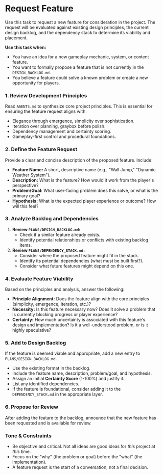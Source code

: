 # Request Feature

Use this task to request a new feature for consideration in the project. The request will be evaluated against existing design principles, the current design backlog, and the dependency stack to determine its viability and placement.

**Use this task when:**
- You have an idea for a new gameplay mechanic, system, or content feature.
- You want to formally propose a feature that is not currently in the `DESIGN_BACKLOG.md`.
- You believe a feature could solve a known problem or create a new opportunity for players.

### 1. Review Development Principles

Read `AGENTS.md` to synthesize core project principles. This is essential for ensuring the feature request aligns with:
-   Elegance through emergence, simplicity over sophistication.
-   Iteration over planning, graybox before polish.
-   Dependency management and certainty scoring.
-   Gameplay-first control and procedural foundations.

### 2. Define the Feature Request

Provide a clear and concise description of the proposed feature. Include:
-   **Feature Name:** A short, descriptive name (e.g., "Wall Jump," "Dynamic Weather System").
-   **Description:** What is the feature? How would it work from the player's perspective?
-   **Problem/Goal:** What user-facing problem does this solve, or what is the primary goal?
-   **Hypothesis:** What is the expected player experience or outcome? How will this feel?

### 3. Analyze Backlog and Dependencies

1.  **Review `PLANS/DESIGN_BACKLOG.md`:**
    -   Check if a similar feature already exists.
    -   Identify potential relationships or conflicts with existing backlog items.
2.  **Review `PLANS/DEPENDENCY_STACK.md`:**
    -   Consider where the proposed feature might fit in the stack.
    -   Identify its potential dependencies (what must be built first?).
    -   Consider what future features might depend on this one.

### 4. Evaluate Feature Viability

Based on the principles and analysis, answer the following:
-   **Principle Alignment:** Does the feature align with the core principles (simplicity, emergence, iteration, etc.)?
-   **Necessity:** Is this feature necessary now? Does it solve a problem that is currently blocking progress or player experience?
-   **Certainty:** How much uncertainty is associated with this feature's design and implementation? Is it a well-understood problem, or is it highly speculative?

### 5. Add to Design Backlog

If the feature is deemed viable and appropriate, add a new entry to `PLANS/DESIGN_BACKLOG.md`.

-   Use the existing format in the backlog.
-   Include the feature name, description, problem/goal, and hypothesis.
-   Assign an initial **Certainty Score** (1-100%) and justify it.
-   List any identified dependencies.
-   If the feature is foundational, consider adding it to the `DEPENDENCY_STACK.md` in the appropriate layer.

### 6. Propose for Review

After adding the feature to the backlog, announce that the new feature has been requested and is available for review.

### Tone & Constraints

-   Be objective and critical. Not all ideas are good ideas for *this* project at *this* time.
-   Focus on the "why" (the problem or goal) before the "what" (the implementation).
-   A feature request is the start of a conversation, not a final decision.
